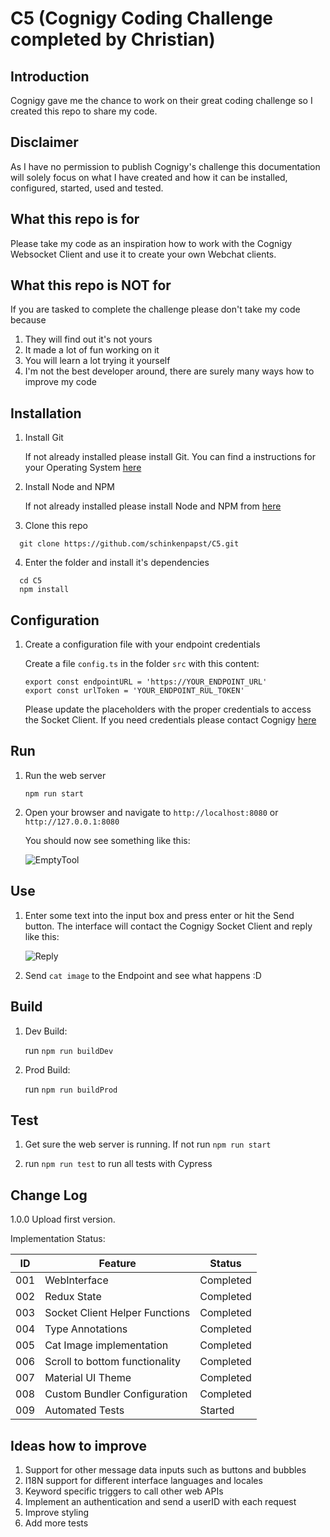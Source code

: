 # C5 (Cognigy Coding Challenge completed by Christian)

## Introduction

Cognigy gave me the chance to work on their great coding challenge so I created this repo to share my code.

## Disclaimer

As I have no permission to publish Cognigy's challenge this documentation will solely focus on what I have created and how it can be installed, configured, started, used and tested.

## What this repo is for

Please take my code as an inspiration how to work with the Cognigy Websocket Client and use it to create your own Webchat clients.

## What this repo is NOT for

If you are tasked to complete the challenge please don't take my code because

1. They will find out it's not yours
2. It made a lot of fun working on it
3. You will learn a lot trying it yourself
4. I'm not the best developer around, there are surely many ways how to improve my code

## Installation

1. Install Git

    If not already installed please install Git. You can find a instructions for your Operating System [here](https://git-scm.com/book/en/v2/Getting-Started-Installing-Git)
    
2. Install Node and NPM

    If not already installed please install Node and NPM from [here](https://nodejs.org/en/download/)

3. Clone this repo

```
  git clone https://github.com/schinkenpapst/C5.git
```

4. Enter the folder and install it's dependencies
```
  cd C5
  npm install
```

## Configuration

1. Create a configuration file with your endpoint credentials

    Create a file `config.ts` in the folder `src` with this content:
    ```
    export const endpointURL = 'https://YOUR_ENDPOINT_URL'
    export const urlToken = 'YOUR_ENDPOINT_RUL_TOKEN'
    ```

    Please update the placeholders with the proper credentials to access the Socket Client. If you need credentials please contact Cognigy [here](https://support.cognigy.com/hc/en-us/requests/new)
    
## Run

1. Run the web server
    ```
    npm run start
    ```
    
2. Open your browser and navigate to `http://localhost:8080` or `http://127.0.0.1:8080`

    You should now see something like this:
    
    ![EmptyTool](https://i.ibb.co/dB6JZkz/C5empty.png)

## Use

1. Enter some text into the input box and press enter or hit the Send button. The interface will contact the Cognigy Socket Client and reply like this:

    ![Reply](https://i.ibb.co/9qFPSZL/C5text.png)
    
2. Send `cat image` to the Endpoint and see what happens :D

## Build

1. Dev Build:

    run `npm run buildDev`

2. Prod Build:

    run `npm run buildProd`

## Test

1. Get sure the web server is running. If not run `npm run start`

2. run `npm run test` to run all tests with Cypress

## Change Log

1.0.0 Upload first version.

Implementation Status: 

| ID | Feature                      | Status  |
|----|------------------------------|---------|
|001 |WebInterface                  |Completed|
|002 |Redux State                   |Completed|
|003 |Socket Client Helper Functions|Completed|
|004 |Type Annotations              |Completed|
|005 |Cat Image implementation      |Completed|
|006 |Scroll to bottom functionality|Completed|
|007 |Material UI Theme             |Completed|
|008 |Custom Bundler Configuration  |Completed|
|009 |Automated Tests               |Started  |
    
## Ideas how to improve

1. Support for other message data inputs such as buttons and bubbles
2. I18N support for different interface languages and locales
3. Keyword specific triggers to call other web APIs
4. Implement an authentication and send a userID with each request
5. Improve styling
6. Add more tests
